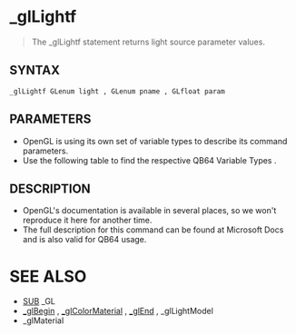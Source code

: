 # _glLightf
> The _glLightf statement returns light source parameter values.

## SYNTAX
`_glLightf GLenum light , GLenum pname , GLfloat param`

## PARAMETERS
* OpenGL is using its own set of variable types to describe its command parameters.
* Use the following table to find the respective QB64 Variable Types .


## DESCRIPTION
* OpenGL's documentation is available in several places, so we won't reproduce it here for another time.
* The full description for this command can be found at Microsoft Docs and is also valid for QB64 usage.


# SEE ALSO
* [SUB](SUB.md) _GL
* [_glBegin](_glBegin.md) , [_glColorMaterial](_glColorMaterial.md) , [_glEnd](_glEnd.md) , _glLightModel
* _glMaterial


